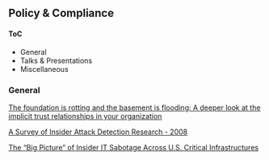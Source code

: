 ## Policy & Compliance


#### ToC

* General
* Talks & Presentations
* Miscellaneous


### General

[The foundation is rotting and the basement is flooding: A deeper look at the implicit trust relationships in your organization](https://www.youtube.com/watch?v=nL64uj9Xm24)


[A Survey of Insider Attack Detection Research - 2008](http://web.stanford.edu/class/cs259d/readings/Insider_survey.pdf)

[The “Big Picture” of Insider IT Sabotage Across U.S. Critical Infrastructures](http://web.stanford.edu/class/cs259d/readings/Infrastructure.pdf)